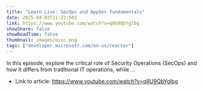 ```yaml
---
title: "Learn Live: SecOps and AppSec fundamentals"
date: 2025-04-03T11:22:50Z
link: https://www.youtube.com/watch?v=q8U9QbYglbg
showShare: false
showReadTime: false
thumbnail: images/misc.png
tags: ["developer.microsoft.com/en-us/reactor"]
---
```

In this episode, explore the critical role of Security Operations (SecOps) and how it differs from traditional IT operations, while ...

- Link to article: https://www.youtube.com/watch?v=q8U9QbYglbg